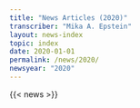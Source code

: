 ```yaml
---
title: "News Articles (2020)"
transcriber: "Mika A. Epstein"
layout: news-index
topic: index
date: 2020-01-01
permalink: /news/2020/
newsyear: "2020"
---
```


{{< news >}}
